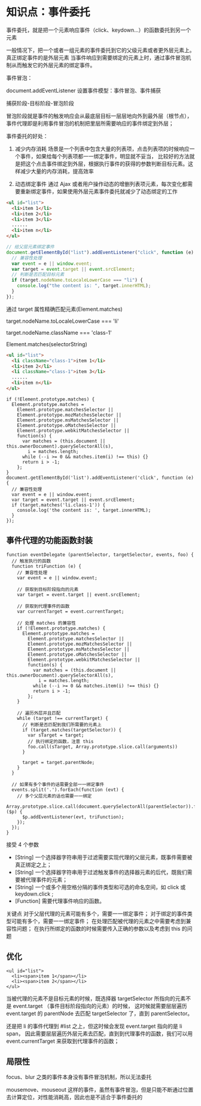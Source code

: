 # 知识点：事件委托

事件委托，就是把一个元素响应事件（click、keydown...）的函数委托到另一个元素

一般情况下，把一个或者一组元素的事件委托到它的父级元素或者更外层元素上。真正绑定事件的是外层元素
当事件响应到需要绑定的元素上时，通过事件冒泡机制从而触发它的外层元素的绑定事件。

事件冒泡：

document.addEventListener 设置事件模型：事件冒泡、事件捕获

捕获阶段-目标阶段-冒泡阶段

冒泡阶段就是事件的触发响应会从最底层目标一层层地向外到最外层（根节点），
事件代理即是利用事件冒泡的机制把里层所需要响应的事件绑定到外层；

事件委托的好处：

1. 减少内存消耗
   场景是一个列表中包含大量的列表项，点击列表项的时候响应一个事件，如果给每个列表项都一一绑定事件，明显就不妥当，
   比较好的方法就是把这个点击事件绑定到外层，根据执行事件的获得的参数判断目标元素。这样减少大量的内存消耗，提高效率

2. 动态绑定事件
   通过 Ajax 或者用户操作动态的增删列表项元素，每次变化都需要重新绑定事件，如果使用外层元素事件委托就减少了动态绑定的工作

```html
<ul id="list">
  <li>item 1</li>
  <li>item 2</li>
  <li>item 3</li>
  ......
  <li>item n</li>
</ul>
```

```javascript
// 给父层元素绑定事件
document.getElementById("list").addEventListener("click", function (e) {
  // 兼容性处理
  var event = e || window.event;
  var target = event.target || event.srcElement;
  // 判断是否匹配目标元素
  if (target.nodeName.toLocaleLowerCase === "li") {
    console.log("the content is: ", target.innerHTML);
  }
});
```

通过 target 属性精确匹配元素(Element.matches)

target.nodeName.toLocaleLowerCase === 'li'

target.nodeName.className === 'class-1'

Element.matches(selectorString)

```html
<ul id="list">
  <li className="class-1">item 1</li>
  <li>item 2</li>
  <li className="class-1">item 3</li>
  ......
  <li>item n</li>
</ul>
```

```
if (!Element.prototype.matches) {
  Element.prototype.matches =
    Element.prototype.matchesSelector ||
    Element.prototype.mozMatchesSelector ||
    Element.prototype.msMatchesSelector ||
    Element.prototype.oMatchesSelector ||
    Element.prototype.webkitMatchesSelector ||
    function(s) {
      var matches = (this.document || this.ownerDocument).querySelectorAll(s),
        i = matches.length;
      while (--i >= 0 && matches.item(i) !== this) {}
      return i > -1;
    };
}
document.getElementById('list').addEventListener('click', function (e) {
  // 兼容性处理
  var event = e || window.event;
  var target = event.target || event.srcElement;
  if (target.matches('li.class-1')) {
    console.log('the content is: ', target.innerHTML);
  }
});
```

## 事件代理的功能函数封装

```
function eventDelegate (parentSelector, targetSelector, events, foo) {
  // 触发执行的函数
  function triFunction (e) {
    // 兼容性处理
    var event = e || window.event;

    // 获取到目标阶段指向的元素
    var target = event.target || event.srcElement;

    // 获取到代理事件的函数
    var currentTarget = event.currentTarget;

    // 处理 matches 的兼容性
    if (!Element.prototype.matches) {
      Element.prototype.matches =
        Element.prototype.matchesSelector ||
        Element.prototype.mozMatchesSelector ||
        Element.prototype.msMatchesSelector ||
        Element.prototype.oMatchesSelector ||
        Element.prototype.webkitMatchesSelector ||
        function(s) {
          var matches = (this.document || this.ownerDocument).querySelectorAll(s),
            i = matches.length;
          while (--i >= 0 && matches.item(i) !== this) {}
          return i > -1;
        };
    }

    // 遍历外层并且匹配
    while (target !== currentTarget) {
      // 判断是否匹配到我们所需要的元素上
      if (target.matches(targetSelector)) {
        var sTarget = target;
        // 执行绑定的函数，注意 this
        foo.call(sTarget, Array.prototype.slice.call(arguments))
      }

      target = target.parentNode;
    }
  }

  // 如果有多个事件的话需要全部一一绑定事件
  events.split('.').forEach(function (evt) {
    // 多个父层元素的话也需要一一绑定
    Array.prototype.slice.call(document.querySelectorAll(parentSelector)).forEach(function ($p) {
      $p.addEventListener(evt, triFunction);
    });
  });
}
```

接受 4 个参数

- [String] 一个选择器字符串用于过滤需要实现代理的父层元素，既事件需要被真正绑定之上；
- [String] 一个选择器字符串用于过滤触发事件的选择器元素的后代，既我们需要被代理事件的元素；
- [String] 一个或多个用空格分隔的事件类型和可选的命名空间，如 click 或 keydown.click ;
- [Function] 需要代理事件响应的函数。

关键点
对于父层代理的元素可能有多个，需要一一绑定事件；
对于绑定的事件类型可能有多个，需要一一绑定事件；
在处理匹配被代理的元素之中需要考虑到兼容性问题；
在执行所绑定的函数的时候需要传入正确的参数以及考虑到 this 的问题

## 优化

```
<ul id="list">
  <li><span>item 1</span></li>
  <li><span>item 2</span></li>
</ul>
```

当被代理的元素不是目标元素的时候，既选择器 targetSelector 所指向的元素不是 event.target （事件目标阶段指向的元素）的时候，
这时候就需要层层遍历 event.target 的 parentNode 去匹配 targetSelector 了，直到 parentSelector。

还是把 li 的事件代理到 #list 之上，但这时候会发现 event.target 指向的是 li span，
因此需要层层遍历外层元素去匹配，直到到代理事件的函数，我们可以用 event.currentTarget 来获取到代理事件的函数；

## 局限性

focus、blur 之类的事件本身没有事件冒泡机制，所以无法委托

mousemove、mouseout 这样的事件，虽然有事件冒泡，但是只能不断通过位置去计算定位，对性能消耗高，因此也是不适合于事件委托的
